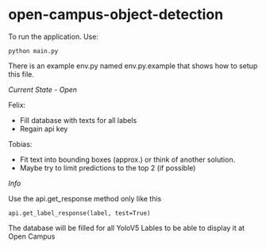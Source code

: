# open-campus-object-detection


To run the application. Use: 

```properties
python main.py
```

There is an example env.py named env.py.example that shows how to setup this file.

*Current State - Open*

Felix:
- Fill database with texts for all labels
- Regain api key

Tobias:
- Fit text into bounding boxes (approx.) or think of another solution.
- Maybe try to limit predictions to the top 2 (if possible) 


*Info*

Use the api.get_response method only like this 

``api.get_label_response(label, test=True)``

The database will be filled for all YoloV5 Lables to be able to display it at Open Campus
